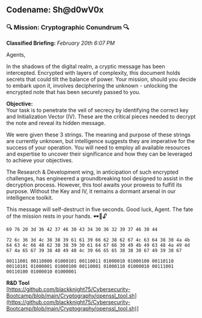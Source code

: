 ## **Codename: Sh@d0wV0x**  

  
### :mag: **Mission: Cryptographic Conundrum** :mag:  
**Classified Briefing:** *February 20th 6:07 PM*  
  
Agents,  
  
In the shadows of the digital realm, a cryptic message has been intercepted. Encrypted with layers of complexity, this document holds secrets that could tilt the balance of power. Your mission, should you decide to embark upon it, involves deciphering the unknown - unlocking the encrypted note that has been securely passed to you.

**Objective:**  
Your task is to penetrate the veil of secrecy by identifying the correct key and Initialization Vector (IV). These are the critical pieces needed to decrypt the note and reveal its hidden message.

We were given these 3 strings. The meaning and purpose of these strings are currently unknown, but intelligence suggests they are imperative for the success of your operation. You will need to employ all available resources and expertise to uncover their significance and how they can be leveraged to achieve your objectives.

The Research & Development wing, in anticipation of such encrypted challenges, has engineered a groundbreaking tool designed to assist in the decryption process. However, this tool awaits your prowess to fulfill its purpose. Without the Key and IV, it remains a dormant arsenal in our intelligence toolkit.

This message will self-destruct in five seconds. Good luck, Agent. The fate of the mission rests in your hands. :dark_sunglasses::briefcase::unlock:

`
69 76 20 3d 36 42 37 46 30 43 34 30 36 32 39 37 46 30 44
`  
  
`
72 6c 36 3d 4c 38 38 39 61 61 39 66 62 38 62 67 4c 63 64 38 30 4a 4b 64 63 4c 66 48 62 38 38 39 30 61 64 67 66 30 49 4b 49 63 48 4a 49 4d 67 4a 65 67 39 38 48 49 48 4c 39 66 65 65 38 38 30 67 49 39 38 67
`  

`
00111001 00110000 01000101 00110011 01000010 01000100 00110110 00110101 01000001 01000100 00110001 01000110 01000010 00111001 00110100 01000010 01000001
`  


**R&D Tool**  
[https://github.com/blackknight75/Cybersecurity-Bootcamp/blob/main/Cryptography/openssl_tool.sh](https://github.com/blackknight75/Cybersecurity-Bootcamp/blob/main/Cryptography/openssl_tool.sh)]
